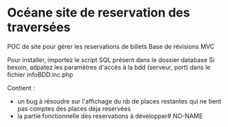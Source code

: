 # Océane site de reservation des traversées
POC de site pour gérer les reservations de billets 
Base de révisions MVC

Pour installer, importez le script SQL présent dans le dossier database
Si besoin, adpatez les paramètres d'accès à la bdd (serveur, port) dans le fichier infoBDD.inc.php


Contient :
- un bug à résoudre sur l'affichage du nb de places restantes qui ne tient pas comptes des places déja reservées
- la partie fonctionnelle des reservations à développer#   N O - N A M E  
 
